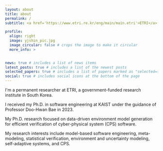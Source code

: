 ```yaml
---
layout: about
title: about
permalink: /
subtitle: <a href='https://www.etri.re.kr/eng/main/main.etri'>ETRI</a>. Daejeon, South Korea.

profile:
  align: right
  image: yjshin_pic.jpg
  image_circular: false # crops the image to make it circular
  more_info: >
    

news: true # includes a list of news items
latest_posts: true # includes a list of the newest posts
selected_papers: true # includes a list of papers marked as "selected={true}"
social: true # includes social icons at the bottom of the page
---
```


I'm a permanent researcher at ETRI, a government-funded research institute in South Korea. 

I received my Ph.D. in software engineering at KAIST under the guidance of Professor Doo-Hwan Bae in 2023. 

My Ph.D. research focused on data-driven environment model generation for efficient verification of cyber-physical system (CPS) software. 

My research interests include model-based software engineering, meta-modeling, statistical verification, environment and uncertainty modeling, self-adaptive systems, and CPS.